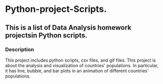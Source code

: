 # Python-project-Scripts.

## This is a list of Data Analysis homework projectsin  Python scripts.

### Description

This project includes python scripts, csv files, and gif files. This project is about the analysis and visualization of countries' populations. In particular, it has line, bubble, and bar plots in an animation of different countries' populations. 
